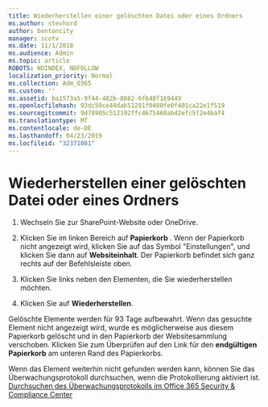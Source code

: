 ```yaml
---
title: Wiederherstellen einer gelöschten Datei oder eines Ordners
ms.author: stevhord
author: bentoncity
manager: scotv
ms.date: 11/1/2018
ms.audience: Admin
ms.topic: article
ROBOTS: NOINDEX, NOFOLLOW
localization_priority: Normal
ms.collection: Adm_O365
ms.custom: ''
ms.assetid: ba1573a5-9f44-482b-8082-6f648f169449
ms.openlocfilehash: 93dc59ce44dab51281f0480fe0f401ca22e1f519
ms.sourcegitcommit: 9d78905c512192ffc4675468abd2efc5f2e4baf4
ms.translationtype: MT
ms.contentlocale: de-DE
ms.lasthandoff: 04/23/2019
ms.locfileid: "32371081"
---
```

# <a name="restore-a-deleted-file-or-folder"></a>Wiederherstellen einer gelöschten Datei oder eines Ordners

1. Wechseln Sie zur SharePoint-Website oder OneDrive.
    
2. Klicken Sie im linken Bereich auf **Papierkorb** . Wenn der Papierkorb nicht angezeigt wird, klicken Sie auf das Symbol "Einstellungen", und klicken Sie dann auf **Websiteinhalt**. Der Papierkorb befindet sich ganz rechts auf der Befehlsleiste oben.
    
3. Klicken Sie links neben den Elementen, die Sie wiederherstellen möchten.
    
4. Klicken Sie auf **Wiederherstellen**.
    
Gelöschte Elemente werden für 93 Tage aufbewahrt. Wenn das gesuchte Element nicht angezeigt wird, wurde es möglicherweise aus diesem Papierkorb gelöscht und in den Papierkorb der Websitesammlung verschoben. Klicken Sie zum Überprüfen auf den Link für den **endgültigen Papierkorb** am unteren Rand des Papierkorbs. 
  
Wenn das Element weiterhin nicht gefunden werden kann, können Sie das Überwachungsprotokoll durchsuchen, wenn die Protokollierung aktiviert ist. [Durchsuchen des Überwachungsprotokolls im Office 365 Security &amp; Compliance Center](https://support.office.com/article/0d4d0f35-390b-4518-800e-0c7ec95e946c.aspx)
  

